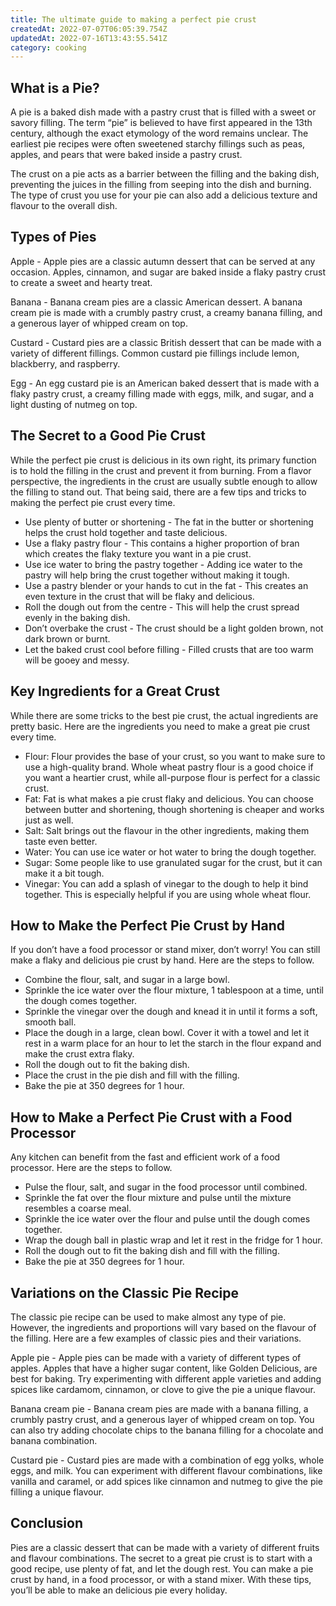 ```yaml
---
title: The ultimate guide to making a perfect pie crust
createdAt: 2022-07-07T06:05:39.754Z
updatedAt: 2022-07-16T13:43:55.541Z
category: cooking
---
```


## What is a Pie?

A pie is a baked dish made with a pastry crust that is filled with a sweet or savory filling. The term “pie” is believed to have first appeared in the 13th century, although the exact etymology of the word remains unclear. The earliest pie recipes were often sweetened starchy fillings such as peas, apples, and pears that were baked inside a pastry crust.

The crust on a pie acts as a barrier between the filling and the baking dish, preventing the juices in the filling from seeping into the dish and burning. The type of crust you use for your pie can also add a delicious texture and flavour to the overall dish.

## Types of Pies

Apple - Apple pies are a classic autumn dessert that can be served at any occasion. Apples, cinnamon, and sugar are baked inside a flaky pastry crust to create a sweet and hearty treat.

Banana - Banana cream pies are a classic American dessert. A banana cream pie is made with a crumbly pastry crust, a creamy banana filling, and a generous layer of whipped cream on top.

Custard - Custard pies are a classic British dessert that can be made with a variety of different fillings. Common custard pie fillings include lemon, blackberry, and raspberry.

Egg - An egg custard pie is an American baked dessert that is made with a flaky pastry crust, a creamy filling made with eggs, milk, and sugar, and a light dusting of nutmeg on top.

## The Secret to a Good Pie Crust

While the perfect pie crust is delicious in its own right, its primary function is to hold the filling in the crust and prevent it from burning. From a flavor perspective, the ingredients in the crust are usually subtle enough to allow the filling to stand out. That being said, there are a few tips and tricks to making the perfect pie crust every time.

- Use plenty of butter or shortening - The fat in the butter or shortening helps the crust hold together and taste delicious.
- Use a flaky pastry flour - This contains a higher proportion of bran which creates the flaky texture you want in a pie crust.
- Use ice water to bring the pastry together - Adding ice water to the pastry will help bring the crust together without making it tough.
- Use a pastry blender or your hands to cut in the fat - This creates an even texture in the crust that will be flaky and delicious.
- Roll the dough out from the centre - This will help the crust spread evenly in the baking dish.
- Don’t overbake the crust - The crust should be a light golden brown, not dark brown or burnt.
- Let the baked crust cool before filling - Filled crusts that are too warm will be gooey and messy.

## Key Ingredients for a Great Crust

While there are some tricks to the best pie crust, the actual ingredients are pretty basic. Here are the ingredients you need to make a great pie crust every time.
- Flour: Flour provides the base of your crust, so you want to make sure to use a high-quality brand. Whole wheat pastry flour is a good choice if you want a heartier crust, while all-purpose flour is perfect for a classic crust.
- Fat: Fat is what makes a pie crust flaky and delicious. You can choose between butter and shortening, though shortening is cheaper and works just as well.
- Salt: Salt brings out the flavour in the other ingredients, making them taste even better.
- Water: You can use ice water or hot water to bring the dough together.
- Sugar: Some people like to use granulated sugar for the crust, but it can make it a bit tough.
- Vinegar: You can add a splash of vinegar to the dough to help it bind together. This is especially helpful if you are using whole wheat flour.

## How to Make the Perfect Pie Crust by Hand

If you don’t have a food processor or stand mixer, don’t worry! You can still make a flaky and delicious pie crust by hand. Here are the steps to follow.
- Combine the flour, salt, and sugar in a large bowl.
- Sprinkle the ice water over the flour mixture, 1 tablespoon at a time, until the dough comes together.
- Sprinkle the vinegar over the dough and knead it in until it forms a soft, smooth ball.
- Place the dough in a large, clean bowl. Cover it with a towel and let it rest in a warm place for an hour to let the starch in the flour expand and make the crust extra flaky.
- Roll the dough out to fit the baking dish.
- Place the crust in the pie dish and fill with the filling.
- Bake the pie at 350 degrees for 1 hour.

## How to Make a Perfect Pie Crust with a Food Processor

Any kitchen can benefit from the fast and efficient work of a food processor. Here are the steps to follow.
- Pulse the flour, salt, and sugar in the food processor until combined.
- Sprinkle the fat over the flour mixture and pulse until the mixture resembles a coarse meal.
- Sprinkle the ice water over the flour and pulse until the dough comes together.
- Wrap the dough ball in plastic wrap and let it rest in the fridge for 1 hour.
- Roll the dough out to fit the baking dish and fill with the filling.
- Bake the pie at 350 degrees for 1 hour.

## Variations on the Classic Pie Recipe

The classic pie recipe can be used to make almost any type of pie. However, the ingredients and proportions will vary based on the flavour of the filling. Here are a few examples of classic pies and their variations.

Apple pie - Apple pies can be made with a variety of different types of apples. Apples that have a higher sugar content, like Golden Delicious, are best for baking. Try experimenting with different apple varieties and adding spices like cardamom, cinnamon, or clove to give the pie a unique flavour.

Banana cream pie - Banana cream pies are made with a banana filling, a crumbly pastry crust, and a generous layer of whipped cream on top. You can also try adding chocolate chips to the banana filling for a chocolate and banana combination.

Custard pie - Custard pies are made with a combination of egg yolks, whole eggs, and milk. You can experiment with different flavour combinations, like vanilla and caramel, or add spices like cinnamon and nutmeg to give the pie filling a unique flavour.

## Conclusion

Pies are a classic dessert that can be made with a variety of different fruits and flavour combinations. The secret to a great pie crust is to start with a good recipe, use plenty of fat, and let the dough rest. You can make a pie crust by hand, in a food processor, or with a stand mixer. With these tips, you’ll be able to make an delicious pie every holiday.
